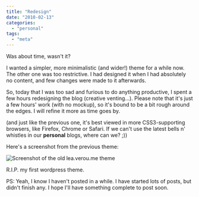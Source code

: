 ```yaml
---
title: "Redesign"
date: "2010-02-13"
categories:
  - "personal"
tags:
  - "meta"
---
```


Was about time, wasn't it?

I wanted a simpler, more minimalistic (and wider!) theme for a while now. The other one was too restrictive. I had designed it when I had absolutely no content, and few changes were made to it afterwards.

So, today that I was too sad and furious to do anything productive, I spent a few hours redesigning the blog (creative venting...). Please note that it's just a few hours' work (with no mockup), so it's bound to be a bit rough around the edges. I will refine it more as time goes by.

(and just like the previous one, it's best viewed in more CSS3-supporting browsers, like Firefox, Chrome or Safari. If we can't use the latest bells n' whistles in our **personal** blogs, where can we? ;))

Here's a screenshot from the previous theme:

![Screenshot of the old lea.verou.me theme](http://lea.verou.me/wp-content/themes/leaverou/screenshot.png "The old lea.verou.me theme")

R.I.P. my first wordpress theme.

PS: Yeah, I know I haven't posted in a while. I have started lots of posts, but didn't finish any. I hope I'll have something complete to post soon.
